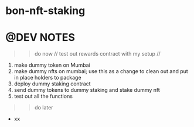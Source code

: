 # bon-nft-staking

# @DEV NOTES
>> do now
// test out rewards contract with my setup //
1. make dummy token on Mumbai
2. make dummy nfts on mumbai; use this as a change to clean out and put in place holders to package
3. deploy dummy staking contract
4. send dummy tokens to dummy staking and stake dummy nft
5. test out all the functions

>> do later
- xx
